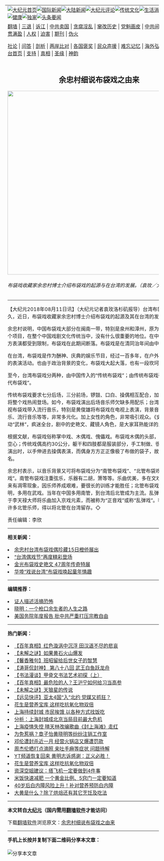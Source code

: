 <a name="1" id="1" target="_blank"></a><span id="1"></span>
<table align=center border="0"><tr><td colspan="2" VALIGN=TOP><a href="https://github.com/ybgvzf3286/djy/blob/master/gb/nf1351518.md#1"><img src="https://raw.githubusercontent.com/ybgvzf3286/www/master/t/djy/1.jpg" title="大纪元首页" alt="大纪元首页"></a><a href="https://github.com/ybgvzf3286/djy/blob/master/gb/n24hr.md#1"><img src="https://raw.githubusercontent.com/ybgvzf3286/www/master/t/djy/3.jpg" title="国际新闻" alt="国际新闻"></a><a href="https://github.com/ybgvzf3286/djy/blob/master/gb/nsc413.md#1"><img src="https://raw.githubusercontent.com/ybgvzf3286/www/master/t/djy/4.jpg" title="大陆新闻" alt="大陆新闻"></a><a href="https://github.com/ybgvzf3286/djy/blob/master/gb/news392.md#1"><img src="https://raw.githubusercontent.com/ybgvzf3286/www/master/t/djy/5.jpg" title="大纪元评论" alt="大纪元评论"></a><a href="https://github.com/ybgvzf3286/djy/blob/master/gb/news2007.md#1"><img src="https://raw.githubusercontent.com/ybgvzf3286/www/master/t/djy/6.jpg" title="传统文化" alt="传统文化"></a><a href="https://github.com/ybgvzf3286/djy/blob/master/gb/news2008.md#1"><img src="https://raw.githubusercontent.com/ybgvzf3286/www/master/t/djy/7.jpg" title="生活消费" alt="生活消费"></a><a href="https://github.com/ybgvzf3286/djy/blob/master/gb/ncyule.md#1"><img src="https://raw.githubusercontent.com/ybgvzf3286/www/master/t/djy/8.jpg" title="娱乐休闲" alt="娱乐休闲"></a><a href="https://github.com/ybgvzf3286/djy/blob/master/gb/nsc1002.md#1"><img src="https://raw.githubusercontent.com/ybgvzf3286/www/master/t/djy/9.jpg" title="健康" alt="健康"></a><a href="https://github.com/ybgvzf3286/djy/blob/master/gb/nf6092.md#1"><img src="https://raw.githubusercontent.com/ybgvzf3286/www/master/t/djy/10a.jpg" title="独家" alt="独家"></a><a href="https://github.com/ybgvzf3286/djy/blob/master/gb/nf4514.md#1"><img src="https://raw.githubusercontent.com/ybgvzf3286/www/master/t/djy/12a.jpg" title="头条要闻" alt="头条要闻"></a></td></tr>
<tr><td colspan="2" VALIGN=TOP><a target="_blank" href="https://github.com/ybgvzf3286/www/blob/master/README.md?zsrh#1">翻墙</a> | <a target="_blank" href="https://github.com/ybgvzf3286/djy/blob/master/gb/nf5657.md#1">三退</a> | <a target="_blank" href="https://github.com/ybgvzf3286/djy/blob/master/gb/nf6124.md#1">诉江</a> | <a target="_blank" href="https://github.com/ybgvzf3286/djy/blob/master/gb/nf1176117.md#1">中共卖国</a> | <a target="_blank" href="https://github.com/ybgvzf3286/djy/blob/master/gb/nf5773.md#1">贪腐淫乱</a> | <a target="_blank" href="https://github.com/ybgvzf3286/djy/blob/master/gb/nf1176115.md#1">窜改历史</a> | <a target="_blank" href="https://github.com/ybgvzf3286/djy/blob/master/gb/nf1176107.md#1">党魁画皮</a> | <a target="_blank" href="https://github.com/ybgvzf3286/djy/blob/master/gb/nf1320400.md#1">中共间谍</a> | <a target="_blank" href="https://github.com/ybgvzf3286/djy/blob/master/gb/nf1176114.md#1">破坏传统</a> | <a target="_blank" href="https://github.com/ybgvzf3286/ntdtv/blob/master/gb/prog447_1.md#1">恶贯满盈</a> | <a target="_blank" href="https://github.com/ybgvzf3286/djy/blob/master/gb/ncid278.md#1">人权</a> | <a target="_blank" href="https://github.com/ybgvzf3286/djy/blob/master/gb/nf1176111.md#1">迫害</a> | <a target="_blank" href="https://gitlab.com/szzdlab/mh-qikan/blob/master/README.md#1">期刊</a> | <a target="_blank" href="https://github.com/ybgvzf3286/djy/blob/master/gb/nf5562.md#1">伪火</a></p><p><a target="_blank" href="https://github.com/ybgvzf3286/djy/blob/master/gb/9p.md#1">社论</a> | <a target="_blank" href="https://github.com/ybgvzf3286/djy/blob/master/gb/nf4378.md#1">问答</a> | <a target="_blank" href="https://github.com/ybgvzf3286/djy/blob/master/gb/nf5792.md#1">剖析</a> | <a target="_blank" href="https://github.com/ybgvzf3286/djy/blob/master/gb/nf5735.md#1">两岸比对</a> | <a target="_blank" href="https://github.com/ybgvzf3286/djy/blob/master/gb/nf6119.md#1">各国褒奖</a> | <a target="_blank" href="https://github.com/ybgvzf3286/djy/blob/master/gb/nf6120.md#1">民众声援</a> | <a target="_blank" href="https://github.com/ybgvzf3286/djy/blob/master/gb/nf1188594.md#1">难忘记忆</a> | <a target="_blank" href="https://github.com/ybgvzf3286/djy/blob/master/gb/nf3180.md#1">海外弘传</a> | <a target="_blank" href="https://github.com/ybgvzf3286/djy/blob/master/gb/nf5410.md#1">万人上访</a> | <a target="_blank" href="https://github.com/ybgvzf3286/www/blob/master/README.md?zsrh#1">平台首页</a> | <a target="_blank" href="https://github.com/ybgvzf3286/djy/blob/master/gb/nf4386.md#1">支持</a> | <a target="_blank" href="https://github.com/ybgvzf3286/djy/blob/master/gb/nf4389.md#1">真相</a> | <a target="_blank" href="https://github.com/ybgvzf3286/djy/blob/master/gb/nf5790.md#1">圣缘</a> | <a target="_blank" href="https://github.com/ybgvzf3286/djy/blob/master/gb/nf4786.md#1">神韵</a></td></tr>
<tr><td VALIGN=TOP width="626"><h2 align=center>余忠村细说布袋戏之由来</h2>
<img width="600" src="https://i.epochtimes.com/assets/uploads/2018/08/4b861d935433e458d632efe678ce5bc1-600x400.jpeg" />
<h6>布袋戏收藏家余忠村博士介绍布袋戏的起源与在台湾的发展。（袁玫／大纪元）
</h6>
<hr>
	<p>【大纪元2018年08月11日讯】（大纪元记者袁玫<ahref="https://github.com/ybgvzf3286/djy/blob/master/gb/tag/%E6%B4%9B%E6%9D%89%E7%9F%B6.md#1">洛杉矶</a>报导）<ahref="https://github.com/ybgvzf3286/djy/blob/master/gb/tag/%E5%8F%B0%E6%B9%BE%E5%B8%83%E8%A2%8B%E6%88%8F.md#1">台湾布袋戏</a>历史悠久，近日，布袋戏收藏家<ahref="https://github.com/ybgvzf3286/djy/blob/master/gb/tag/%E4%BD%99%E5%BF%A0%E6%9D%91%E5%8D%9A%E5%A3%AB.md#1">余忠村博士</a>介绍布袋戏的起源及其在台湾的发展。</p>
<p>余忠村说明，中国布袋戏大部分在闽南一带，特别是泉州和漳州，原为地方娱乐的一个项目，在整个中国戏剧文化传统当中，没有什么很重要的地位。在中共文革时，地方表演都受到限制，布袋戏在此期间断落。布袋戏是在清同治年间由中国传入台湾。</p>
<p>在台湾，布袋戏是作为酬神、庆典的娱乐节目，经过一百多年，在户外乡间、庙宇前的表演活动。也由于政治背景的变化，布袋戏大起大落，也有一段坎坷历史。</p>
<p>至今，<ahref="https://github.com/ybgvzf3286/djy/blob/master/gb/tag/%E5%8F%B0%E6%B9%BE%E5%B8%83%E8%A2%8B%E6%88%8F.md#1">台湾布袋戏</a>分两种，由中国传入的“传统布袋戏”；由传统布袋戏研发的台湾“现代布袋戏”。</p>
<p>传统布袋戏要求七分后场，三分前场，锣鼓、口白、操偶相互配合，加上后台的配乐将整个戏热闹登场。如今，布袋戏演出后场音乐师欠缺多用配乐；台湾新布袋戏及电视布袋戏带入流行音乐，特别是黄俊雄将布袋戏在电视上表演，背景音乐有用交响乐、流行音乐等等，非常多元化。加上女性的角色，非常吸引观众。《史艳文》剧轰动“武林”，疯迷全台，剧中的史艳文、藏镜人角色，是大家耳熟能详的人物。</p>
<p>根据文献，布袋戏俗称掌中戏、木偶戏、傀儡戏。布袋戏木偶的头部，用木头雕刻成空心；传统戏偶高约30公分，躯干和四肢都是服装部分，手工制做、很是讲究。早前演出时，以手伸进去操偶表演，而偶身方方正正像极了布做的袋子，故有布袋戏之名。</p>
<p>余忠村表示，以音乐背景又可将布袋戏分为“南管布袋戏”、“北管布袋戏”、“乱弹布袋戏”。南管布袋戏注重弦乐，乐器有二胡，箫等等。乐曲优美，多在文戏使用。南管后来有凋零现象，因乐师养成艰难，要很长的训练才能胜任；北管布袋戏节奏快速分明，多用在武戏。当年在中国多用南管，到台湾后北管成为主流。乱弹布袋戏，是由于李天禄大师将乐曲加入京戏元素，而被称为“正音戏”或称“乱弹戏”。李天禄培养了许多北管乐师，得以将北管在台湾留存。◇</p>
<p>责任编辑：李欣</p>
	
<hr>


<strong>相关新闻：</strong>
<li><a href="https://github.com/ybgvzf3286/djy/blob/master/gb/16/5/13/n7890723.md#1">余忠村台湾布袋戏偶珍藏15日橙侨展出</a></li>
<li><a href="https://github.com/ybgvzf3286/djy/blob/master/gb/16/10/31/n8447698.md#1">“台湾偶戏节”再度精彩登场</a></li>
<li><a href="https://github.com/ybgvzf3286/djy/blob/master/gb/17/3/19/n8942015.md#1">金光布袋戏史艳文  47周年传奇特展</a></li>
<li><a href="https://github.com/ybgvzf3286/djy/blob/master/gb/17/12/2/n9916756.md#1">华埠“戏说台湾”布袋戏唤起童年情趣</a></li>
<hr>


<strong>编辑推荐：</strong>
<li><a href="https://github.com/upjkzu3674/djy/blob/master/gb/16/8/7/n8177641.md?dfh#1" target="_blank">证人描述活摘恐怖</a></li><li><a href="https://github.com/tsiac2612/djy/blob/master/gb/18/5/23/n10418231.md#1" target="_blank">晓明：一个枪口余生者的人生之路</a></li><li><a href="https://github.com/tsiac2612/djy/blob/master/gb/19/6/22/n11340432.md#1" target="_blank">美国务院年度报告 批中共严重打压宗教自由</a></li>
<hr>

<strong>热门新闻：</strong>
<li><a href="https://github.com/ybgvzf3286/djy/blob/master/gb/21/12/23/n13456065.md#1">【百年真相】红色漩涡中沉浮 田汉道不尽的悲哀</a></li>
<li><a href="https://github.com/ybgvzf3286/djy/blob/master/gb/22/4/4/n13693867.md#1">【未解之谜】如果黄石火山爆发</a></li>
<li><a href="https://github.com/ybgvzf3286/djy/blob/master/gb/22/4/4/n13693691.md#1">【馨香雅句】班昭留给后世女子的智慧</a></li>
<li><a href="https://github.com/ybgvzf3286/djy/blob/master/gb/22/3/28/n13677356.md#1">【涛哥侃封神】 第八十八回  武王白鱼跃龙舟</a></li>
<li><a href="https://github.com/ybgvzf3286/djy/blob/master/gb/22/3/12/n13641587.md#1">【书法漫谈】甲骨文书法艺术初探（上）</a></li>
<li><a href="https://github.com/ybgvzf3286/djy/blob/master/gb/22/3/23/n13668398.md#1">【百年真相】最危险的人？王沪宁如何给习当高参</a></li>
<li><a href="https://github.com/ybgvzf3286/djy/blob/master/gb/22/4/8/n13703206.md#1">【未解之谜】天狼星的传说</a></li>
<li><a href="https://github.com/ybgvzf3286/djy/blob/master/gb/22/4/8/n13705644.md#1">【远见快评】亚太4国“入”北约 党媒又抓狂？</a></li>
<li><a href="https://github.com/ybgvzf3286/djy/blob/master/gb/22/4/4/n13694997.md#1">花生是营养宝库 这样吃抗氧化物双倍</a></li>
<li><a href="https://github.com/ybgvzf3286/djy/blob/master/gb/22/4/6/n13700493.md#1">上海持续封城 市民挨饿 以各种方式找饭吃</a></li>
<li><a href="https://github.com/ybgvzf3286/djy/blob/master/gb/22/4/7/n13702771.md#1">分析：上海封城成北京当局目前最大危机</a></li>
<li><a href="https://github.com/ybgvzf3286/djy/blob/master/gb/22/4/6/n13700269.md#1">上海疫情失控 晴天林改编歌曲《封上海滩》走红</a></li>
<li><a href="https://github.com/ybgvzf3286/djy/blob/master/gb/22/4/7/n13703077.md#1">为免惹祸？章子怡黄晓明等纷纷注销工作室</a></li>
<li><a href="https://github.com/ybgvzf3286/djy/blob/master/gb/22/4/7/n13702774.md#1">邓伦遭封杀近一月 经营火锅店又爆遭罚款</a></li>
<li><a href="https://github.com/ybgvzf3286/djy/blob/master/gb/22/4/7/n13701922.md#1">周杰伦晒打点滴照 亲吐手麻等症状 问题待解</a></li>
<li><a href="https://github.com/ybgvzf3286/djy/blob/master/gb/22/4/6/n13699045.md#1">YT频道恢复回来 黄明志诉感谢：正义必胜！</a></li>
<li><a href="https://github.com/ybgvzf3286/djy/blob/master/gb/22/4/4/n13694997.md#1">花生是营养宝库 这样吃抗氧化物双倍</a></li>
<li><a href="https://github.com/ybgvzf3286/djy/blob/master/gb/22/4/4/n13694672.md#1">资深空姐建议：搭飞机一定要做到4件事</a></li>
<li><a href="https://github.com/ybgvzf3286/djy/blob/master/gb/22/4/5/n13697193.md#1">米饭快速减肥 一个黄金比例、5窍门一定要知道</a></li>
<li><a href="https://github.com/ybgvzf3286/djy/blob/master/gb/22/4/5/n13697014.md#1">40岁后白内障风险上升！补对营养预防白内障</a></li>
<li><a href="https://github.com/ybgvzf3286/djy/blob/master/gb/22/4/5/n13696126.md#1">大黄是什么？除了烘焙还有其它烹饪及吃法</a></li>
<hr>

<strong>本文转自<a href="https://www.epochtimes.com">大纪元</a>（国内需用<a href="https://github.com/ybgvzf3286/www/blob/master/README.md#8">翻墙软件</a>才能访问）</strong><p>下载<a href="https://github.com/ybgvzf3286/www/blob/master/README.md#8">翻墙软件</a>浏览原文：<a href="https://www.epochtimes.com/gb/18/8/11/n10630979.htm">余忠村细说布袋戏之由来</a></p><hr>

<strong>手机上长按并复制下面二维码分享本文章：</strong><br><br><img src="https://chart.apis.google.com/chart?cht=qr&chs=240x240&choe=UTF-8&chld=M|2&chl=https://github.com/ybgvzf3286/djy/blob/master/gb/18/8/11/n10630979.md%231" title="分享本文章"></td><td VALIGN=TOP><a href="https://github.com/ybgvzf3286/djy/blob/master/gb/16/1/21/n4622075.md?dfh#1" target="_blank"><img src="https://raw.githubusercontent.com/ybgvzf3286/djy/master/gb/300/wei-f1.jpg" title="中共的伪火骗局"  alt="中共的伪火骗局"></a><br><a href="https://github.com/ybgvzf3286/www/blob/master/README.md?dfh#9" target="_blank"><img src="https://raw.githubusercontent.com/ybgvzf3286/djy/master/gb/300/yong-h.jpg" title="永恒的见证"  alt="永恒的见证"></a><br><a href="https://github.com/ybgvzf3286/djy/blob/master/gb/13/9/29/n3974789.md?dfh#1" target="_blank"><img src="https://raw.githubusercontent.com/ybgvzf3286/djy/master/gb/300/shang-lnz.jpg" title="善良女子被中共投男牢"  alt="善良女子被中共投男牢"></a><br><a href="https://github.com/ybgvzf3286/djy/blob/master/gb/16/3/16/n4663449.md?dfh#1" target="_blank"><img src="https://raw.githubusercontent.com/ybgvzf3286/djy/master/gb/300/huo-z3.jpg" title="警卫目击活摘器官"  alt="警卫目击活摘器官"></a><br><a href="https://github.com/ybgvzf3286/djy/blob/master/gb/16/8/7/n8177641.md?dfh#1" target="_blank"><img src="https://raw.githubusercontent.com/ybgvzf3286/djy/master/gb/300/huo-z4.jpg" title="证人描述活摘恐怖"  alt="证人描述活摘恐怖"></a><br><a href="https://github.com/ybgvzf3286/djy/blob/master/gb/10/4/19/n2881569.md?dfh#1" target="_blank"><img src="https://raw.githubusercontent.com/ybgvzf3286/djy/master/gb/300/huo-z1.jpg" title="揭开活摘器官黑幕"  alt="揭开活摘器官黑幕"></a><br><a href="https://github.com/ybgvzf3286/djy/blob/master/gb/10/11/7/n3077476.md?dfh#1" target="_blank"><img src="https://raw.githubusercontent.com/ybgvzf3286/djy/master/gb/300/ma-ks.jpg" title="马克思的成魔之路"  alt="马克思的成魔之路"></a><br><a href="https://github.com/ybgvzf3286/djy/blob/master/gb/14/6/9/n4173977.md?dfh#1" target="_blank"><img src="https://raw.githubusercontent.com/ybgvzf3286/djy/master/gb/300/chang-zs.jpg" title="藏字石 蕴天机"  alt="藏字石 蕴天机"></a><br><a href="https://github.com/ybgvzf3286/djy/blob/master/gb/18/5/10/n10381511.md?dfh#1" target="_blank"><img src="https://raw.githubusercontent.com/ybgvzf3286/djy/master/gb/300/st1.jpg" title="关注三亿人三退"  alt="关注三亿人三退"></a><br><a href="https://github.com/ybgvzf3286/djy/blob/master/gb/18/3/21/n10237682.md?dfh#1" target="_blank"><img src="https://raw.githubusercontent.com/ybgvzf3286/djy/master/gb/300/jie-t.jpg" title="解体中共复兴中华"  alt="解体中共复兴中华"></a><br><a href="https://github.com/ybgvzf3286/djy/blob/master/gb/9/2/9/n2422991.md?dfh#1" target="_blank"><img src="https://raw.githubusercontent.com/ybgvzf3286/djy/master/gb/300/gao-zs.jpg" title="中共迫害良心律师"  alt="中共迫害良心律师"></a><br><a href="https://github.com/ybgvzf3286/djy/blob/master/gb/18/12/9/n10900044.md?dfh#1" target="_blank"><img src="https://raw.githubusercontent.com/ybgvzf3286/djy/master/gb/300/sj1.jpg" title="三百多万人举报江泽民"  alt="三百多万人举报江泽民"></a><br><a href="https://github.com/ybgvzf3286/djy/blob/master/gb/18/8/28/n10672014.md?dfh#1" target="_blank"><img src="https://raw.githubusercontent.com/ybgvzf3286/djy/master/gb/300/sj2.jpg" title="这些官员为何起诉江泽民"  alt="这些官员为何起诉江泽民"></a><br><a href="https://github.com/ybgvzf3286/djy/blob/master/gb/8/12/18/n2367165.md?dfh#1" target="_blank"><img src="https://raw.githubusercontent.com/ybgvzf3286/djy/master/gb/300/liangan.jpg" title="海峡两岸的强烈对比"  alt="海峡两岸的强烈对比"></a><br><a href="https://github.com/ybgvzf3286/djy/blob/master/gb/15/12/10/n4593139.md?dfh#1" target="_blank"><img src="https://raw.githubusercontent.com/ybgvzf3286/djy/master/gb/300/jia-ndzl.jpg" title="加拿大总理的贺信"  alt="加拿大总理的贺信"></a><br><a href="https://github.com/ybgvzf3286/djy/blob/master/gb/11/6/17/n3289382.md?dfh#1" target="_blank"><img src="https://raw.githubusercontent.com/ybgvzf3286/djy/master/gb/300/xiao-wd.jpg" title="探寻真相兼听则明"  alt="探寻真相兼听则明"></a><br><a href="https://github.com/ybgvzf3286/djy/blob/master/gb/18/10/27/n10812623.md?dfh#1" target="_blank"><img src="https://raw.githubusercontent.com/ybgvzf3286/djy/master/gb/300/yindu.jpg" title="印度媒体报道东方"  alt="印度媒体报道东方"></a><br><a href="https://github.com/ybgvzf3286/djy/blob/master/gb/18/6/9/n10469652.md?dfh#1" target="_blank"><img src="https://raw.githubusercontent.com/ybgvzf3286/djy/master/gb/300/xie-j.jpg" title="不一样的海外校园"  alt="不一样的海外校园"></a><br><a href="https://github.com/ybgvzf3286/djy/blob/master/gb/7/4/5/n1669415.md?dfh#1" target="_blank"><img src="https://raw.githubusercontent.com/ybgvzf3286/djy/master/gb/300/li-up.jpg" title="从大师到徒弟的传奇"  alt="从大师到徒弟的传奇"></a><br><a href="https://github.com/ybgvzf3286/djy/blob/master/gb/17/5/26/n9191512.md?dfh#1" target="_blank"><img src="https://raw.githubusercontent.com/ybgvzf3286/djy/master/gb/300/zfl2.jpg" title="亿万人与东方一本奇书"  alt="亿万人与东方一本奇书"></a><br><a href="https://github.com/ybgvzf3286/djy/blob/master/gb/13/11/27/n4020290.md?dfh#1" target="_blank"><img src="https://raw.githubusercontent.com/ybgvzf3286/djy/master/gb/300/zhen-h.jpg" title="大陆见不到的震撼场面"  alt="大陆见不到的震撼场面"></a><br><a href="https://github.com/ybgvzf3286/djy/blob/master/gb/15/7/17/n4482910.md?dfh#1" target="_blank"><img src="https://raw.githubusercontent.com/ybgvzf3286/djy/master/gb/300/dalu-sk.jpg" title="人心向善 大陆当初盛况"  alt="人心向善 大陆当初盛况"></a><br><a href="https://github.com/ybgvzf3286/djy/blob/master/gb/19/1/5/n10955468.md?dfh#1" target="_blank"><img src="https://raw.githubusercontent.com/ybgvzf3286/djy/master/gb/300/zfl1.jpg" title="追寻真理 这书讲什么"  alt="追寻真理 这书讲什么"></a><br><a href="https://github.com/ybgvzf3286/www/blob/master/README.md?dfh#1" target="_blank"><img src="https://raw.githubusercontent.com/ybgvzf3286/djy/master/gb/300/fq1.jpg" title="下载免费翻墙软件"  alt="下载免费翻墙软件"></a><br></td></tr></table>
